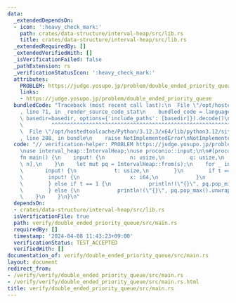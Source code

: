 ```yaml
---
data:
  _extendedDependsOn:
  - icon: ':heavy_check_mark:'
    path: crates/data-structure/interval-heap/src/lib.rs
    title: crates/data-structure/interval-heap/src/lib.rs
  _extendedRequiredBy: []
  _extendedVerifiedWith: []
  _isVerificationFailed: false
  _pathExtension: rs
  _verificationStatusIcon: ':heavy_check_mark:'
  attributes:
    PROBLEM: https://judge.yosupo.jp/problem/double_ended_priority_queue
    links:
    - https://judge.yosupo.jp/problem/double_ended_priority_queue
  bundledCode: "Traceback (most recent call last):\n  File \"/opt/hostedtoolcache/Python/3.12.3/x64/lib/python3.12/site-packages/onlinejudge_verify/documentation/build.py\"\
    , line 71, in _render_source_code_stat\n    bundled_code = language.bundle(stat.path,\
    \ basedir=basedir, options={'include_paths': [basedir]}).decode()\n          \
    \         ^^^^^^^^^^^^^^^^^^^^^^^^^^^^^^^^^^^^^^^^^^^^^^^^^^^^^^^^^^^^^^^^^^^^^^^^^^^^^^^^^\n\
    \  File \"/opt/hostedtoolcache/Python/3.12.3/x64/lib/python3.12/site-packages/onlinejudge_verify/languages/rust.py\"\
    , line 288, in bundle\n    raise NotImplementedError\nNotImplementedError\n"
  code: "// verification-helper: PROBLEM https://judge.yosupo.jp/problem/double_ended_priority_queue\n\
    \nuse interval_heap::IntervalHeap;\nuse proconio::input;\n\n#[proconio::fastout]\n\
    fn main() {\n    input! {\n        n: usize,\n        q: usize,\n        s: [i64;\
    \ n],\n    }\n    let mut pq = IntervalHeap::from(s);\n    for _ in 0..q {\n \
    \       input! {\n            t: usize,\n        }\n        if t == 0 {\n    \
    \        input! {\n                x: i64,\n            }\n            pq.push(x);\n\
    \        } else if t == 1 {\n            println!(\"{}\", pq.pop_min().unwrap());\n\
    \        } else {\n            println!(\"{}\", pq.pop_max().unwrap());\n    \
    \    }\n    }\n}\n"
  dependsOn:
  - crates/data-structure/interval-heap/src/lib.rs
  isVerificationFile: true
  path: verify/double_ended_priority_queue/src/main.rs
  requiredBy: []
  timestamp: '2024-04-08 11:43:23+09:00'
  verificationStatus: TEST_ACCEPTED
  verifiedWith: []
documentation_of: verify/double_ended_priority_queue/src/main.rs
layout: document
redirect_from:
- /verify/verify/double_ended_priority_queue/src/main.rs
- /verify/verify/double_ended_priority_queue/src/main.rs.html
title: verify/double_ended_priority_queue/src/main.rs
---
```

